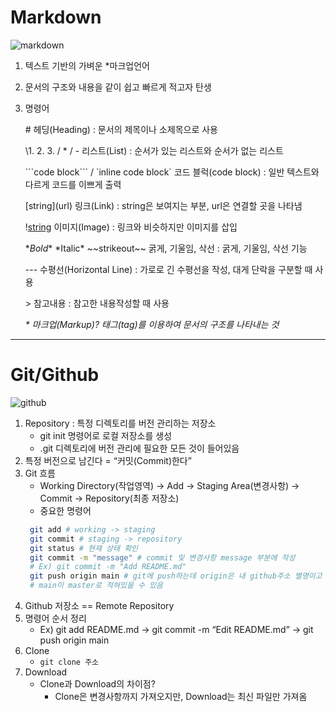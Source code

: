 # Markdown
![markdown](https://encrypted-tbn0.gstatic.com/images?q=tbn:ANd9GcQiQMEbm2XbuvKKkZkC8NAWDBWC07zIsFIQpfgDQfHcHr8ill9YMovcn8etShjtwBiuRDk&usqp=CAU)

1. 텍스트 기반의 가벼운 *마크업언어
2. 문서의 구조와 내용을 같이 쉽고 빠르게 적고자 탄생
3. 명령어
   
   \# 헤딩(Heading) : 문서의 제목이나 소제목으로 사용

    \1. 2. 3. / * / - 리스트(List) : 순서가 있는 리스트와 순서가 없는 리스트

    \```code block``` / \`inline code block` 코드 블럭(code block) : 일반 텍스트와 다르게 코드를 이쁘게 출력

    \[string](url) 링크(Link) : string은 보여지는 부분, url은 연결할 곳을 나타냄

    \![string](img_url) 이미지(Image) : 링크와 비슷하지만 이미지를 삽입

    \**Bold** \*Italic* \~~strikeout~~ 굵게, 기울임, 삭선 : 굵게, 기울임, 삭선 기능

    \--- 수평선(Horizontal Line) : 가로로 긴 수평선을 작성, 대게 단락을 구분할 때 사용

    \> 참고내용 : 참고한 내용작성할 때 사용

    *\* 마크업(Markup)? 태그(tag)를 이용하여 문서의 구조를 나타내는 것*

---

# Git/Github
![github](https://miro.medium.com/max/1400/0*ZLfPdBuEy3SgJscw.jpg)

1. Repository : 특정 디렉토리를 버전 관리하는 저장소
   - git init 명령어로 로컬 저장소를 생성
   - .git 디렉토리에 버전 관리에 필요한 모든 것이 들어있음
2. 특정 버전으로 남긴다 = “커밋(Commit)한다”
3. Git 흐름
   - Working Directory(작업영역) → Add → Staging Area(변경사항) → Commit → Repository(최종 저장소)
   - 중요한 명령어
   ```bash
    git add # working -> staging
    git commit # staging -> repository
    git status # 현재 상태 확인
    git commit -m "message" # commit 및 변경사항 message 부분에 작성
    # Ex) git commit -m "Add README.md"
    git push origin main # git에 push하는데 origin은 내 github주소 별명이고 main은 사용자 이름
    # main이 master로 적혀있을 수 있음
    ```
4. Github 저장소 == Remote Repository
5. 명령어 순서 정리
   - Ex) git add README.md → git commit -m “Edit README.md” → git push origin main
6. Clone
   - `git clone 주소`
7. Download
   - Clone과 Download의 차이점?
        - Clone은 변경사항까지 가져오지만, Download는 최신 파일만 가져옴